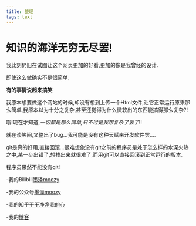 ```yaml
---
title: 整理
tags: text
---
```


# 知识的海洋无穷无尽罢!
我此刻仍旧在试图让这个网页更加的好看,更加的像是我曾经的设计.  


即使这么做确实不是很简单.  


**有的事情说起来搞笑**  

我原本想要做这个网站的时候,却没有想到上传一个Html文件,让它正常运行原来那么简单,我原本以为十分之复杂,甚至还觉得为什么微软出的东西能搞得那么复杂?!  

哦!现在才知道,*一切都是那么简单,只不过是我想复杂了罢了*!!

就在谈笑间,又整出了bug...我可能是没有这种天赋来开发软件罢....  

git是真的好用,直接回滚...很难想象没有git之前的程序员是处于怎么样的水深火热之中,某一步出错了,想找出来就很难了,而用git可以直接回滚到正常运行的版本.  

程序员果然不能没有git!   

-我的Bilibili[墨泽moozy]( https://space.bilibili.com/441318523 "欢迎您！")  

-我的公众号[墨泽moozy](#hellomoozy)  

-我的知乎[干干净净我的心](https://www.zhihu.com/people/gan-gan-jing-jing-51-90 "欢迎关注")

-我的[博客](https://moze-max.github.io "欢迎到访！")
